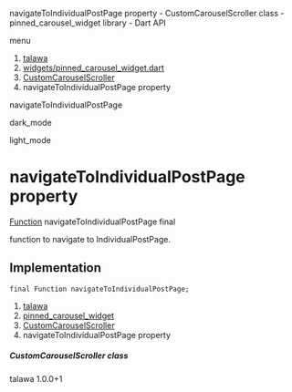 




navigateToIndividualPostPage property - CustomCarouselScroller class - pinned\_carousel\_widget library - Dart API







menu

1. [talawa](../../index.html)
2. [widgets/pinned\_carousel\_widget.dart](../../file-___home_harshil_Desktop_open-source_palisadoes_talawa_lib_widgets_pinned_carousel_widget/)
3. [CustomCarouselScroller](../../file-___home_harshil_Desktop_open-source_palisadoes_talawa_lib_widgets_pinned_carousel_widget/CustomCarouselScroller-class.html)
4. navigateToIndividualPostPage property

navigateToIndividualPostPage


dark\_mode

light\_mode




# navigateToIndividualPostPage property


[Function](https://api.flutter.dev/flutter/dart-core/Function-class.html)
navigateToIndividualPostPage
final

function to navigate to IndividualPostPage.


## Implementation

```
final Function navigateToIndividualPostPage;
```

 


1. [talawa](../../index.html)
2. [pinned\_carousel\_widget](../../file-___home_harshil_Desktop_open-source_palisadoes_talawa_lib_widgets_pinned_carousel_widget/)
3. [CustomCarouselScroller](../../file-___home_harshil_Desktop_open-source_palisadoes_talawa_lib_widgets_pinned_carousel_widget/CustomCarouselScroller-class.html)
4. navigateToIndividualPostPage property

##### CustomCarouselScroller class





talawa
1.0.0+1






